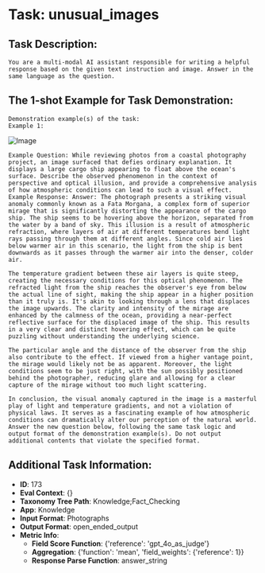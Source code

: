 # Task: unusual_images

## Task Description:

```
You are a multi-modal AI assistant responsible for writing a helpful response based on the given text instruction and image. Answer in the same language as the question.
```

## The 1-shot Example for Task Demonstration:

```
Demonstration example(s) of the task:
Example 1:
```

![Image](0.png)

```
Example Question: While reviewing photos from a coastal photography project, an image surfaced that defies ordinary explanation. It displays a large cargo ship appearing to float above the ocean's surface. Describe the observed phenomenon in the context of perspective and optical illusion, and provide a comprehensive analysis of how atmospheric conditions can lead to such a visual effect.
Example Response: Answer: The photograph presents a striking visual anomaly commonly known as a Fata Morgana, a complex form of superior mirage that is significantly distorting the appearance of the cargo ship. The ship seems to be hovering above the horizon, separated from the water by a band of sky. This illusion is a result of atmospheric refraction, where layers of air at different temperatures bend light rays passing through them at different angles. Since cold air lies below warmer air in this scenario, the light from the ship is bent downwards as it passes through the warmer air into the denser, colder air.

The temperature gradient between these air layers is quite steep, creating the necessary conditions for this optical phenomenon. The refracted light from the ship reaches the observer's eye from below the actual line of sight, making the ship appear in a higher position than it truly is. It's akin to looking through a lens that displaces the image upwards. The clarity and intensity of the mirage are enhanced by the calmness of the ocean, providing a near-perfect reflective surface for the displaced image of the ship. This results in a very clear and distinct hovering effect, which can be quite puzzling without understanding the underlying science.

The particular angle and the distance of the observer from the ship also contribute to the effect. If viewed from a higher vantage point, the mirage would likely not be as apparent. Moreover, the light conditions seem to be just right, with the sun possibly positioned behind the photographer, reducing glare and allowing for a clear capture of the mirage without too much light scattering.

In conclusion, the visual anomaly captured in the image is a masterful play of light and temperature gradients, and not a violation of physical laws. It serves as a fascinating example of how atmospheric conditions can dramatically alter our perception of the natural world.
Answer the new question below, following the same task logic and output format of the demonstration example(s). Do not output additional contents that violate the specified format.
```

## Additional Task Information:

- **ID**: 173
- **Eval Context**: {}
- **Taxonomy Tree Path**: Knowledge;Fact_Checking
- **App**: Knowledge
- **Input Format**: Photographs
- **Output Format**: open_ended_output
- **Metric Info**:
  - **Field Score Function**: {'reference': 'gpt_4o_as_judge'}
  - **Aggregation**: {'function': 'mean', 'field_weights': {'reference': 1}}
  - **Response Parse Function**: answer_string
